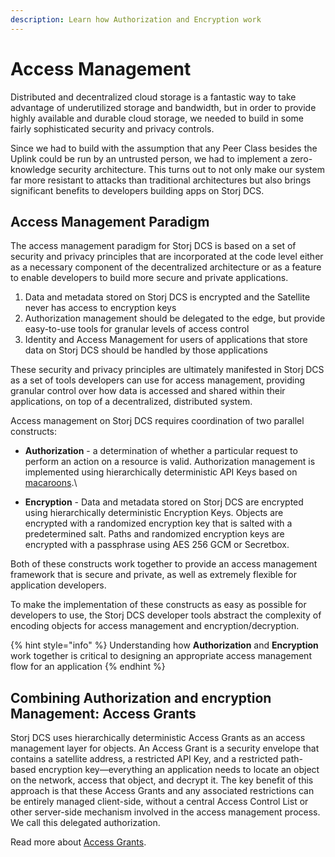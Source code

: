 ```yaml
---
description: Learn how Authorization and Encryption work
---
```


# Access Management

Distributed and decentralized cloud storage is a fantastic way to take advantage of underutilized storage and bandwidth, but in order to provide highly available and durable cloud storage, we needed to build in some fairly sophisticated security and privacy controls.&#x20;

Since we had to build with the assumption that any Peer Class besides the Uplink could be run by an untrusted person, we had to implement a zero-knowledge security architecture. This turns out to not only make our system far more resistant to attacks than traditional architectures but also brings significant benefits to developers building apps on Storj DCS.&#x20;

## Access Management Paradigm

The access management paradigm for Storj DCS is based on a set of security and privacy principles that are incorporated at the code level either as a necessary component of the decentralized architecture or as a feature to enable developers to build more secure and private applications.

1. Data and metadata stored on Storj DCS is encrypted and the Satellite never has access to encryption keys
2. Authorization management should be delegated to the edge, but provide easy-to-use tools for granular levels of access control&#x20;
3. Identity and Access Management for users of applications that store data on Storj DCS should be handled by those applications

These security and privacy principles are ultimately manifested in Storj DCS as a set of tools developers can use for access management, providing granular control over how data is accessed and shared within their applications, on top of a decentralized, distributed system.

Access management on Storj DCS requires coordination of two parallel constructs:

* **Authorization** - a determination of whether a particular request to perform an action on a resource is valid. Authorization management is implemented using hierarchically deterministic API Keys based on [macaroons](https://static.googleusercontent.com/media/research.google.com/en/pubs/archive/41892.pdf).\

* **Encryption** - Data and metadata stored on Storj DCS are encrypted using hierarchically deterministic Encryption Keys. Objects are encrypted with a randomized encryption key that is salted with a predetermined salt. Paths and randomized encryption keys are encrypted with a passphrase using AES 256 GCM or Secretbox.

Both of these constructs work together to provide an access management framework that is secure and private, as well as extremely flexible for application developers.&#x20;

To make the implementation of these constructs as easy as possible for developers to use, the Storj DCS developer tools abstract the complexity of encoding objects for access management and encryption/decryption.

{% hint style="info" %}
Understanding how **Authorization** and **Encryption** work together is critical to designing an appropriate access management flow for an application
{% endhint %}

## Combining Authorization and encryption Management: Access Grants

Storj DCS uses hierarchically deterministic Access Grants as an access management layer for objects. An Access Grant is a security envelope that contains a satellite address, a restricted API Key, and a restricted path-based encryption key—everything an application needs to locate an object on the network, access that object, and decrypt it. The key benefit of this approach is that these Access Grants and any associated restrictions can be entirely managed client-side, without a central Access Control List or other server-side mechanism involved in the access management process. We call this delegated authorization.

Read more about [Access Grants](access-grants/).
